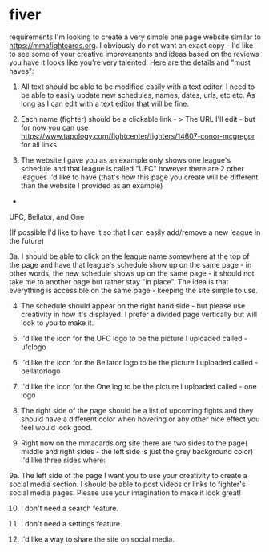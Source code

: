 # fiver
requirements
I'm looking to create a very simple one page website similar to https://mmafightcards.org.  I obviously do not want an exact copy - I'd like to see some of your creative improvements and ideas based on the reviews you have it looks like you're very talented!    Here are the details and "must haves":

1.  All text should be able to be modified easily with a text editor. I need to be able to easily update new schedules, names, dates, urls, etc etc. As long as I can edit with a text editor that will be fine. 

2. Each name (fighter) should be a clickable link - > The URL I'll edit - but for now you can use https://www.tapology.com/fightcenter/fighters/14607-conor-mcgregor for all links

3. The website I gave you as an example only shows one league's schedule and that league is called "UFC" however there are 2 other leagues I'd like to have (that's how this page you create will be different than the website I provided as an example)
  - 
UFC, Bellator, and One

(If possible I'd like to have it so that I can easily add/remove a new league in the future)

3a. I should be able to click on the league name somewhere at the top of the page and have that league's schedule show up on the same page - in other words, the new schedule shows up on the same page - it should not take me to another page but rather stay "in place".   The idea is that everything is accessible on the same page - keeping the site simple to use.

4. The schedule should appear on the right hand side - but please use creativity in how it's displayed. I prefer a divided page vertically but will look to you to make it.

5. I'd like the icon for the UFC logo to be the picture I uploaded called - ufclogo

6. I'd like the icon for the Bellator logo to be the picture I uploaded called - bellatorlogo

7. I'd like the icon for the One log to be the picture I uploaded called - one logo


8. The right side of the page should be a list of upcoming fights and they should have a different color when hovering or any other nice effect you feel would look good.


9. Right now on the mmacards.org site there are two sides to the page( middle and right sides - the left side is just the grey background color)  I'd like three sides where:

9a. The left side of the page I want you to use your creativity to create a social media section. I should be able to post videos or links to fighter's social media pages. Please use your imagination to make it look great!

10. I don't need a search feature. 

11. I don't need a settings feature.

12. I'd like a way to share the site on social media.
